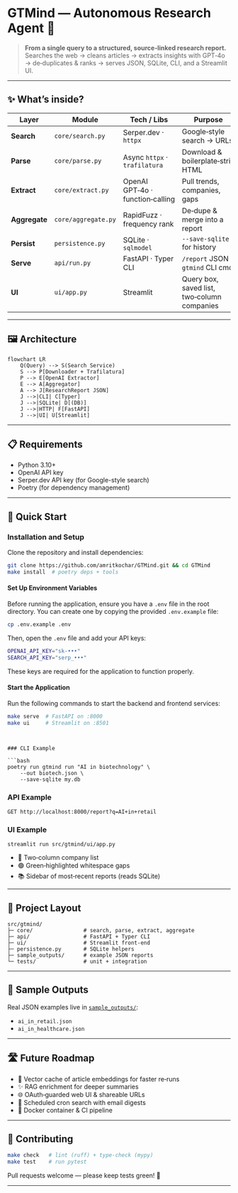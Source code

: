 
# GTMind — Autonomous Research Agent 🔎

> **From a single query to a structured, source‑linked research report.**  
> Searches the web → cleans articles → extracts insights with GPT‑4o → de‑duplicates & ranks → serves JSON, SQLite, CLI, and a Streamlit UI.

---

## ✨ What’s inside?

| Layer | Module | Tech / Libs | Purpose |
|-------|--------|-------------|---------|
| **Search**      | `core/search.py`      | Serper.dev · `httpx`          | Google‑style search → URLs |
| **Parse**       | `core/parse.py`       | Async `httpx` · `trafilatura` | Download & boilerplate‑strip HTML |
| **Extract**     | `core/extract.py`     | OpenAI GPT‑4o · function‑calling | Pull trends, companies, gaps |
| **Aggregate**   | `core/aggregate.py`   | RapidFuzz · frequency rank    | De‑dupe & merge into a report |
| **Persist**     | `persistence.py`      | SQLite · `sqlmodel`           | `--save-sqlite` for history |
| **Serve**       | `api/run.py`          | FastAPI · Typer CLI           | `/report` JSON · `gtmind` CLI cmd |
| **UI**          | `ui/app.py`           | Streamlit                     | Query box, saved list, two‑column companies |

---

## 🖼 Architecture

```mermaid
flowchart LR
    Q(Query) --> S(Search Service)
    S --> P[Downloader + Trafilatura]
    P --> E[OpenAI Extractor]
    E --> A[Aggregator]
    A --> J[ResearchReport JSON]
    J -->|CLI| C[Typer]
    J -->|SQLite| D[(DB)]
    J -->|HTTP| F[FastAPI]
    J -->|UI| U[Streamlit]
```

---

## 📋 Requirements

- Python 3.10+
- OpenAI API key
- Serper.dev API key (for Google-style search)
- Poetry (for dependency management)

---

## 🚀 Quick Start


### Installation and Setup

Clone the repository and install dependencies:

```bash
git clone https://github.com/amritkochar/GTMind.git && cd GTMind
make install  # poetry deps + tools
```

#### Set Up Environment Variables

Before running the application, ensure you have a `.env` file in the root directory. You can create one by copying the provided `.env.example` file:

```bash
cp .env.example .env
```

Then, open the `.env` file and add your API keys:

```bash
OPENAI_API_KEY="sk-•••"
SEARCH_API_KEY="serp_•••"
```

These keys are required for the application to function properly.

#### Start the Application

Run the following commands to start the backend and frontend services:

```bash
make serve  # FastAPI on :8000
make ui     # Streamlit on :8501
```
```


### CLI Example

```bash
poetry run gtmind run "AI in biotechnology" \
    --out biotech.json \
    --save-sqlite my.db
```

### API Example

```
GET http://localhost:8000/report?q=AI+in+retail
```

### UI Example

```
streamlit run src/gtmind/ui/app.py
```

* 🔹 Two‑column company list  
* 🟢 Green‑highlighted whitespace gaps  
* 📚 Sidebar of most‑recent reports (reads SQLite)

---

## 📂 Project Layout

```
src/gtmind/
├─ core/                # search, parse, extract, aggregate
├─ api/                 # FastAPI + Typer CLI
├─ ui/                  # Streamlit front‑end
├─ persistence.py       # SQLite helpers
├─ sample_outputs/      # example JSON reports
└─ tests/               # unit + integration
```

---

## 📂 Sample Outputs

Real JSON examples live in [`sample_outputs/`](sample_outputs):

* `ai_in_retail.json`
* `ai_in_healthcare.json`

---

## 🛣 Future Roadmap

* 🔎 Vector cache of article embeddings for faster re‑runs  
* ✨ RAG enrichment for deeper summaries 
* 🌐 OAuth‑guarded web UI & shareable URLs
* 🤖 Scheduled cron search with email digests
* 🐳 Docker container & CI pipeline

---

## 🤝 Contributing

```bash
make check   # lint (ruff) + type‑check (mypy)
make test    # run pytest
```

Pull requests welcome — please keep tests green! 🎉

---
